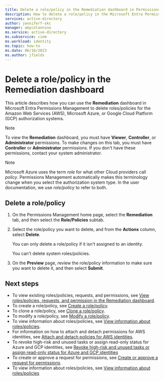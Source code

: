 ```yaml
---
title: Delete a role/policy in the Remediation dashboard in Permissions Management
description: How to delete a role/policy in the Microsoft Entra Permissions Management Remediation dashboard.
services: active-directory
author: jenniferf-skc
manager: amycolannino
ms.service: active-directory 
ms.subservice: ciem
ms.workload: identity
ms.topic: how-to
ms.date: 06/16/2023
ms.author: jfields
---
```


# Delete a role/policy in the Remediation dashboard

This article describes how you can use the **Remediation** dashboard in Microsoft Entra Permissions Management to delete roles/policies for the Amazon Web Services (AWS), Microsoft Azure, or Google Cloud Platform (GCP) authorization systems.

> [!NOTE]
> To view the **Remediation** dashboard, you must have **Viewer**, **Controller**, or **Administrator** permissions. To make changes on this tab, you must have **Controller** or **Administrator** permissions. If you don't have these permissions, contact your system administrator.

> [!NOTE]
> Microsoft Azure uses the term *role* for what other Cloud providers call *policy*. Permissions Management automatically makes this terminology change when you select the authorization system type. In the user documentation, we use *role/policy* to refer to both.

## Delete a role/policy

1. On the Permissions Management home page, select the **Remediation** tab, and then select the **Role/Policies** subtab.
1. Select the role/policy you want to delete, and from the **Actions** column, select **Delete**.

    You can only delete a role/policy if it isn't assigned to an identity.

    You can't delete system roles/policies.

1. On the **Preview** page, review the role/policy information to make sure you want to delete it, and then select **Submit**.

## Next steps


- To view existing roles/policies, requests, and permissions, see [View roles/policies, requests, and permission in the Remediation dashboard](ui-remediation.md).
- To create a role/policy, see [Create a role/policy](how-to-create-role-policy.md).
- To clone a role/policy, see [Clone a role/policy](how-to-clone-role-policy.md).
- To modify a role/policy, see [Modify a role/policy](how-to-modify-role-policy.md).
- To view information about roles/policies, see [View information about roles/policies](how-to-view-role-policy.md).
- For information on how to attach and detach permissions for AWS identities, see [Attach and detach policies for AWS identities](how-to-attach-detach-permissions.md).
- To revoke high-risk and unused tasks or assign read-only status for Azure and GCP identities, see [Revoke high-risk and unused tasks or assign read-only status for Azure and GCP identities](how-to-revoke-task-readonly-status.md)
- To create or approve a request for permissions, see [Create or approve a request for permissions](how-to-create-approve-privilege-request.md).
- To view information about roles/policies, see [View information about roles/policies](how-to-view-role-policy.md)
